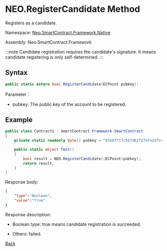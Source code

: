# NEO.RegisterCandidate Method

Registers as a candidate.

Namespace: [Neo.SmartContract.Framework.Native](../../native.md)

Assembly: Neo.SmartContract.Framework

:::note
 Candidate registration requires the candidate's signature. It means candidate registering is only self-determined. 
:::

## Syntax

```c#
public static extern bool RegisterCandidate(ECPoint pubkey);
```

Parameter：

- pubkey: The public key of the account to be registered.

## Example

```c#
public class Contract1 : SmartContract.Framework.SmartContract
{
    private static readonly byte[] pubkey = "02e8ff17c567d62f274fe247cc884a2a6cd3b8fd0d779a8c5856289a560accacb4".HexToBytes();

    public static object Test()
    {
        bool result = NEO.RegisterCandidate((ECPoint)pubkey);
        return result;
    }
}
```

Response body:

```json
{
   	"type":"Boolean",
   	"value":"true"
}
```

Response description:

- Boolean type: true means candidate registration is succeeded.

- Others: failed.

[Back](../Neo.md)